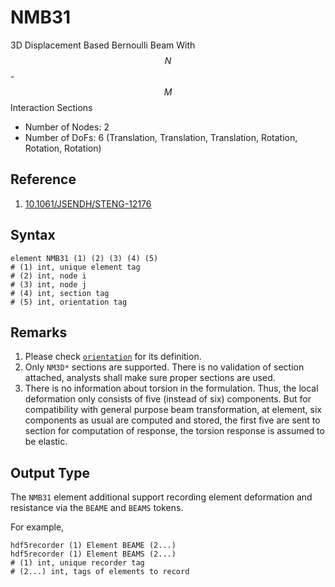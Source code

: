# NMB31

3D Displacement Based Bernoulli Beam With $$N$$-$$M$$ Interaction Sections

* Number of Nodes: 2
* Number of DoFs: 6 (Translation, Translation, Translation, Rotation, Rotation, Rotation)

## Reference

1. [10.1061/JSENDH/STENG-12176](http://dx.doi.org/10.1061/JSENDH/STENG-12176)

## Syntax

```
element NMB31 (1) (2) (3) (4) (5)
# (1) int, unique element tag
# (2) int, node i
# (3) int, node j
# (4) int, section tag
# (5) int, orientation tag
```

## Remarks

1. Please check [`orientation`](Orientation.md) for its definition.
2. Only `NM3D*` sections are supported. There is no validation of section attached, analysts shall make sure proper
   sections are used.
3. There is no information about torsion in the formulation. Thus, the local deformation only consists of five (instead
   of six) components. But for compatibility with general purpose beam transformation, at element, six components as
   usual are computed and stored, the first five are sent to section for computation of response, the torsion response
   is assumed to be elastic.

## Output Type

The `NMB31` element additional support recording element deformation and resistance via the `BEAME` and `BEAMS` tokens.

For example,

```text
hdf5recorder (1) Element BEAME (2...)
hdf5recorder (1) Element BEAMS (2...)
# (1) int, unique recorder tag
# (2...) int, tags of elements to record
```
